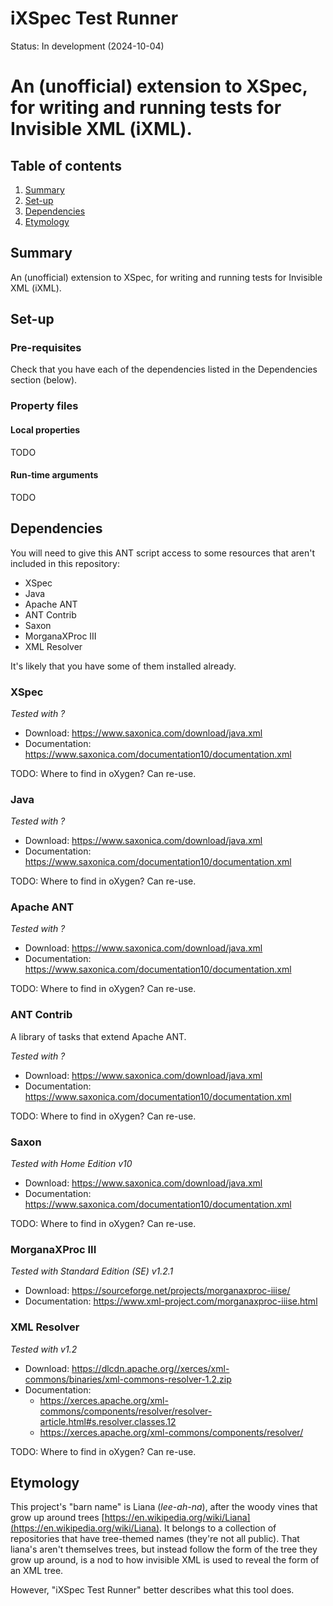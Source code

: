 # iXSpec Test Runner

Status: In development (2024-10-04)

An (unofficial) extension to XSpec, for writing and running tests for Invisible XML (iXML).
=======
## Table of contents
1. [Summary](#summary)
1. [Set-up](#set-up)
1. [Dependencies](#dependencies)
1. [Etymology](#etymology)

## Summary

An (unofficial) extension to XSpec, for writing and running tests for Invisible XML (iXML).

## Set-up <a id="set-up"></a>

### Pre-requisites 

Check that you have each of the dependencies listed in the Dependencies section (below).

### Property files

#### Local properties

TODO

#### Run-time arguments

TODO


## Dependencies <a id="dependencies"></a>

You will need to give this ANT script access to some resources that aren't included in this repository:  

* XSpec
* Java
* Apache ANT
* ANT Contrib
* Saxon
* MorganaXProc III
* XML Resolver

It's likely that you have some of them installed already.

### XSpec

_Tested with ?_

* Download: https://www.saxonica.com/download/java.xml
* Documentation: https://www.saxonica.com/documentation10/documentation.xml

TODO: Where to find in oXygen?  Can re-use.

### Java

_Tested with ?_

* Download: https://www.saxonica.com/download/java.xml
* Documentation: https://www.saxonica.com/documentation10/documentation.xml

TODO: Where to find in oXygen?  Can re-use.

### Apache ANT

_Tested with ?_

* Download: https://www.saxonica.com/download/java.xml
* Documentation: https://www.saxonica.com/documentation10/documentation.xml

TODO: Where to find in oXygen?  Can re-use.

### ANT Contrib

A library of tasks that extend Apache ANT.

_Tested with ?_

* Download: https://www.saxonica.com/download/java.xml
* Documentation: https://www.saxonica.com/documentation10/documentation.xml

TODO: Where to find in oXygen?  Can re-use.

### Saxon

_Tested with Home Edition v10_

* Download: https://www.saxonica.com/download/java.xml
* Documentation: https://www.saxonica.com/documentation10/documentation.xml

TODO: Where to find in oXygen?  Can re-use.

### MorganaXProc III

_Tested with Standard Edition (SE) v1.2.1_

* Download: https://sourceforge.net/projects/morganaxproc-iiise/
* Documentation: https://www.xml-project.com/morganaxproc-iiise.html

### XML Resolver

_Tested with v1.2_

* Download: https://dlcdn.apache.org//xerces/xml-commons/binaries/xml-commons-resolver-1.2.zip
* Documentation: 
    * https://xerces.apache.org/xml-commons/components/resolver/resolver-article.html#s.resolver.classes.12
    * https://xerces.apache.org/xml-commons/components/resolver/
    
TODO: Where to find in oXygen?  Can re-use.

## Etymology <a id="etymology"></a>

This project's "barn name" is Liana (_lee-ah-na_), after the woody vines that grow up around trees [https://en.wikipedia.org/wiki/Liana](https://en.wikipedia.org/wiki/Liana).  It belongs to a collection of repositories that have tree-themed names (they're not all public).  That liana's aren't themselves trees, but instead follow the form of the tree they grow up around, is a nod to how invisible XML is used to reveal the form of an XML tree.

However, "iXSpec Test Runner" better describes what this tool does.
